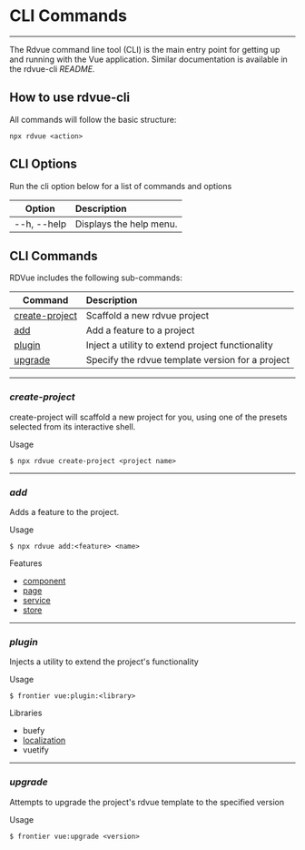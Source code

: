 # CLI Commands
--------------
The Rdvue command line tool (CLI) is the main entry point for getting up and running with the Vue application. Similar documentation is available in the rdvue-cli _README._

## How to use rdvue-cli

All commands will follow the basic structure:

```
npx rdvue <action>
```

## CLI Options

Run the cli option below for a list of commands and options

| **Option**   | **Description**         |
| ------------ | :---------------------- |
| \--h, --help | Displays the help menu. |

## CLI Commands

RDVue includes the following sub-commands:

| **Command**                       | **Description**                                  |
| --------------------------------- | :----------------------------------------------- |
| [create-project](#create-project) | Scaffold a new rdvue project                     |
| [add](#add)                       | Add a feature to a project                       |
| [plugin](#plugin)                 | Inject a utility to extend project functionality |
| [upgrade](#upgrade)               | Specify the rdvue template version for a project |

* * *

### _create-project_

create-project will scaffold a new project for you, using one of the presets selected from its interactive shell.

Usage
```
$ npx rdvue create-project <project name>
```

* * *

### _add_
Adds a feature to the project.

Usage
```
$ npx rdvue add:<feature> <name>
```
Features
* [component](Features.md#components)
* [page](Features.md#pages)
* [service](Features.md#services)
* [store](Features.md#stores)


* * *

### _plugin_
Injects a utility to extend the project's functionality

Usage
```
$ frontier vue:plugin:<library>
```

Libraries
* buefy
* [localization](Features.md#localization)
* vuetify


* * *

### _upgrade_
Attempts to upgrade the project's rdvue template to the specified version

Usage
```
$ frontier vue:upgrade <version>
```